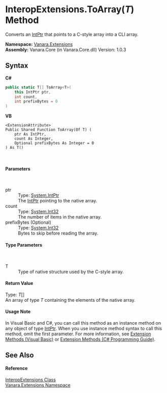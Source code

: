 # InteropExtensions.ToArray(*T*) Method 
 

Converts an <a href="http://msdn2.microsoft.com/en-us/library/5he14kz8" target="_blank">IntPtr</a> that points to a C-style array into a CLI array.

**Namespace:**&nbsp;<a href="9abe54ff-18ce-e333-beed-30e855655381">Vanara.Extensions</a><br />**Assembly:**&nbsp;Vanara.Core (in Vanara.Core.dll) Version: 1.0.3

## Syntax

**C#**<br />
``` C#
public static T[] ToArray<T>(
	this IntPtr ptr,
	int count,
	int prefixBytes = 0
)

```

**VB**<br />
``` VB
<ExtensionAttribute>
Public Shared Function ToArray(Of T) ( 
	ptr As IntPtr,
	count As Integer,
	Optional prefixBytes As Integer = 0
) As T()
```

<br />

#### Parameters
&nbsp;<dl><dt>ptr</dt><dd>Type: <a href="http://msdn2.microsoft.com/en-us/library/5he14kz8" target="_blank">System.IntPtr</a><br />The <a href="http://msdn2.microsoft.com/en-us/library/5he14kz8" target="_blank">IntPtr</a> pointing to the native array.</dd><dt>count</dt><dd>Type: <a href="http://msdn2.microsoft.com/en-us/library/td2s409d" target="_blank">System.Int32</a><br />The number of items in the native array.</dd><dt>prefixBytes (Optional)</dt><dd>Type: <a href="http://msdn2.microsoft.com/en-us/library/td2s409d" target="_blank">System.Int32</a><br />Bytes to skip before reading the array.</dd></dl>

#### Type Parameters
&nbsp;<dl><dt>T</dt><dd>Type of native structure used by the C-style array.</dd></dl>

#### Return Value
Type: *T*[]<br />An array of type *T* containing the elements of the native array.

#### Usage Note
In Visual Basic and C#, you can call this method as an instance method on any object of type <a href="http://msdn2.microsoft.com/en-us/library/5he14kz8" target="_blank">IntPtr</a>. When you use instance method syntax to call this method, omit the first parameter. For more information, see <a href="http://msdn.microsoft.com/en-us/library/bb384936.aspx">Extension Methods (Visual Basic)</a> or <a href="http://msdn.microsoft.com/en-us/library/bb383977.aspx">Extension Methods (C# Programming Guide)</a>.

## See Also


#### Reference
<a href="fa16fdf1-0da9-374d-b48d-5517895097b7">InteropExtensions Class</a><br /><a href="9abe54ff-18ce-e333-beed-30e855655381">Vanara.Extensions Namespace</a><br />